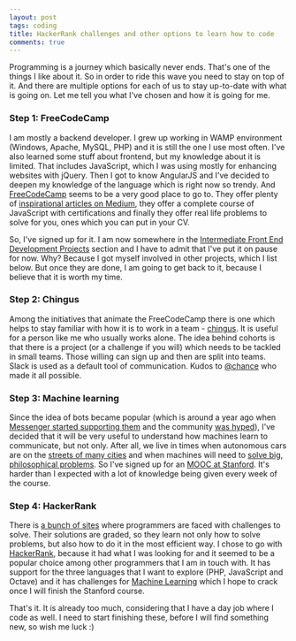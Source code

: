 ```yaml
---
layout: post
tags: coding
title: HackerRank challenges and other options to learn how to code
comments: true
---
```

Programming is a journey which basically never ends. That's one of the things I like about it. So in order to ride this wave you need to stay on top of it. And there are multiple options for each of us to stay up-to-date with what is going on. Let me tell you what I've chosen and how it is going for me.
<!--more-->
### Step 1: FreeCodeCamp

I am mostly a backend developer. I grew up working in WAMP environment (Windows, Apache, MySQL, PHP) and it is still the one I use most often. I've also learned some stuff about frontend, but my knowledge about it is limited. That includes JavaScript, which I was using mostly for enhancing websites with jQuery. Then I got to know AngularJS and I've decided to deepen my knowledge of the language which is right now so trendy. And [FreeCodeCamp](https://www.freecodecamp.com/) seems to be a very good place to go to. They offer plenty of [inspirational articles on Medium](https://medium.freecodecamp.com/), they offer a complete course of JavaScript with certifications and finally they offer real life problems to solve for you, ones which you can put in your CV.

So, I've signed up for it. I am now somewhere in the [Intermediate Front End Development Projects](https://www.freecodecamp.com/map) section and I have to admit that I've put it on pause for now. Why? Because I got myself involved in other projects, which I list below. But once they are done, I am going to get back to it, because I believe that it is worth my time.

### Step 2: Chingus

Among the initiatives that animate the FreeCodeCamp there is one which helps to stay familiar with how it is to work in a team - [chingus]( https://medium.com/chingu). It is useful for a person like me who usually works alone. The idea behind cohorts is that there is a project (or a challenge if you will) which needs to be tackled in small teams. Those willing can sign up and then are split into teams. Slack is used as a default tool of communication. Kudos to [@chance](https://medium.com/@tropicalchancer) who made it all possible.

### Step 3: Machine learning

Since the idea of bots became popular (which is around a year ago when [Messenger started supporting them](https://techcrunch.com/2016/04/12/agents-on-messenger/) and the community [was hyped](https://chatbotsmagazine.com/the-complete-beginner-s-guide-to-chatbots-8280b7b906ca)), I've decided that it will be very useful to understand how machines learn to communicate, but not only. After all, we live in times when autonomous cars are on the [streets of many cities](http://fortune.com/2016/10/04/driverless-cars-uber-lyft-google-baidu/) and when machines will need to [solve big, philosophical problems](http://moralmachine.mit.edu/). So I've signed up for an [MOOC at Stanford](https://www.coursera.org/learn/machine-learning/home/welcome). It's harder than I expected with a lot of knowledge being given every week of the course.

### Step 4: HackerRank

There is [a bunch of sites](https://medium.com/coderbyte/the-10-most-popular-coding-challenge-websites-of-2016-fb8a5672d22f) where programmers are faced with challenges to solve. Their solutions are graded, so they learn not only how to solve problems, but also how to do it in the most efficient way. I chose to go with [HackerRank](https://www.hackerrank.com/), because it had what I was looking for and it seemed to be a popular choice among other programmers that I am in touch with. It has support for the three languages that I want to explore (PHP, JavaScript and Octave) and it has challenges for [Machine Learning](https://www.hackerrank.com/domains/ai/machine-learning) which I hope to crack once I will finish the Stanford course.

That's it. It is already too much, considering that I have a day job where I code as well. I need to start finishing these, before I will find something new, so wish me luck :)